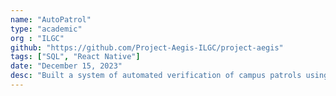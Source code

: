 ```yaml
---
name: "AutoPatrol"
type: "academic"
org : "ILGC"
github: "https://github.com/Project-Aegis-ILGC/project-aegis"
tags: ["SQL", "React Native"]
date: "December 15, 2023"
desc: "Built a system of automated verification of campus patrols using Wi-Fi connectivity data."
---
```

